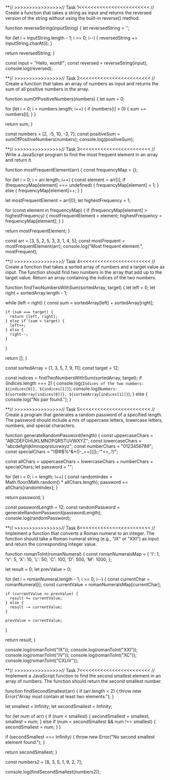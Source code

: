 **// >>>>>>>>>>>>>>>>// Task 1<<<<<<<<<<<<<<<<<<<<<<<<
// Create a function that takes a string as input and returns the reversed version of the string without using the built-in reverse() method.

function reverseString(inputString) {
  let reversedString = '';

  for (let i = inputString.length - 1; i >= 0; i--) {
    reversedString += inputString.charAt(i);
  }

  return reversedString;
}

const input = "Hello, world!";
const reversed = reverseString(input);
console.log(reversed); 

**// >>>>>>>>>>>>>>>>// Task 2<<<<<<<<<<<<<<<<<<<<<<<<
// Create a function that takes an array of numbers as input and returns the sum of all positive numbers in the array. 

function sumOfPositiveNumbers(numbers) {
  let sum = 0;

  for (let i = 0; i < numbers.length; i++) {
    if (numbers[i] > 0) {
      sum += numbers[i];
    }
  }

  return sum;
}

const numbers = [2, -5, 10, -3, 7];
const positiveSum = sumOfPositiveNumbers(numbers);
console.log(positiveSum);



**// >>>>>>>>>>>>>>>>// Task 3<<<<<<<<<<<<<<<<<<<<<<<<
// Write a JavaScript program to find the most frequent element in an array and return it.


function mostFrequentElement(arr) {
  const frequencyMap = {};

  for (let i = 0; i < arr.length; i++) {
    const element = arr[i];
    if (frequencyMap[element] === undefined) {
      frequencyMap[element] = 1;
    } else {
      frequencyMap[element]++;
    }
  }

  let mostFrequentElement = arr[0];
  let highestFrequency = 1;

  for (const element in frequencyMap) {
    if (frequencyMap[element] > highestFrequency) {
      mostFrequentElement = element;
      highestFrequency = frequencyMap[element];
    }
  }

  return mostFrequentElement;
}

const arr = [3, 5, 2, 5, 3, 3, 1, 4, 5];
const mostFrequent = mostFrequentElement(arr);
console.log("Most frequent element:", mostFrequent); 





**// >>>>>>>>>>>>>>>>// Task 4<<<<<<<<<<<<<<<<<<<<<<<<
// Create a function that takes a sorted array of numbers and a target value as input. The function should find two numbers in the array that add up to the target value. Return an array containing the indices of the two numbers.

function findTwoNumbersWithSum(sortedArray, target) {
  let left = 0;
  let right = sortedArray.length - 1;

  while (left < right) {
    const sum = sortedArray[left] + sortedArray[right];

    if (sum === target) {
      return [left, right];
    } else if (sum < target) {
      left++;
    } else {
      right--;
    }
  }

  return [];
}

const sortedArray = [1, 3, 5, 7, 9, 11];
const target = 12;

const indices = findTwoNumbersWithSum(sortedArray, target);
if (indices.length === 2) {
  console.log(`Indices of the two numbers: ${indices[0]}, ${indices[1]}`);
  console.log(`Numbers: ${sortedArray[indices[0]]}, ${sortedArray[indices[1]]}`);
} else {
  console.log("No pair found.");
}




**// >>>>>>>>>>>>>>>>// Task 5<<<<<<<<<<<<<<<<<<<<<<<<
// Create a program that generates a random password of a specified length. The password should include a mix of uppercase letters, lowercase letters, numbers, and special characters.

function generateRandomPassword(length) {
  const uppercaseChars = "ABCDEFGHIJKLMNOPQRSTUVWXYZ";
  const lowercaseChars = "abcdefghijklmnopqrstuvwxyz";
  const numberChars = "0123456789";
  const specialChars = "!@#$%^&*()-_=+[{]};:'\"<>,.?/";

  const allChars = uppercaseChars + lowercaseChars + numberChars + specialChars;
  let password = "";

  for (let i = 0; i < length; i++) {
    const randomIndex = Math.floor(Math.random() * allChars.length);
    password += allChars[randomIndex];
  }

  return password;
}

const passwordLength = 12;
const randomPassword = generateRandomPassword(passwordLength);
console.log(randomPassword);




**// >>>>>>>>>>>>>>>>// Task 6<<<<<<<<<<<<<<<<<<<<<<<<
// Implement a function that converts a Roman numeral to an integer. The function should take a Roman numeral string (e.g., "IX" or "XXI") as input and return the corresponding integer value.


function romanToInt(romanNumeral) {
  const romanNumeralsMap = {
    'I': 1,
    'V': 5,
    'X': 10,
    'L': 50,
    'C': 100,
    'D': 500,
    'M': 1000,
  };
  
  let result = 0;
  let prevValue = 0;
  
  for (let i = romanNumeral.length - 1; i >= 0; i--) {
    const currentChar = romanNumeral[i];
    const currentValue = romanNumeralsMap[currentChar];
    
    if (currentValue >= prevValue) {
      result += currentValue;
    } else {
      result -= currentValue;
    }
    
    prevValue = currentValue;
  }
  
  return result;
}

console.log(romanToInt("IX"));
console.log(romanToInt("XXI"));
console.log(romanToInt("IV"));
console.log(romanToInt("XC"));
console.log(romanToInt("CXLIV"));


**// >>>>>>>>>>>>>>>>// Task 7<<<<<<<<<<<<<<<<<<<<<<<<
// Implement a JavaScript function to find the second smallest element in an array of numbers. The function should return the second smallest number.

function findSecondSmallest(arr) {
  if (arr.length < 2) {
    throw new Error("Array must contain at least two elements.");
  }

  let smallest = Infinity;
  let secondSmallest = Infinity;

  for (let num of arr) {
    if (num < smallest) {
      secondSmallest = smallest;
      smallest = num;
    } else if (num < secondSmallest && num !== smallest) {
      secondSmallest = num;
    }
  }

  if (secondSmallest === Infinity) {
    throw new Error("No second smallest element found.");
  }

  return secondSmallest;
}

const numbers2 = [8, 3, 5, 1, 9, 2, 7];


console.log(findSecondSmallest(numbers2)); 









